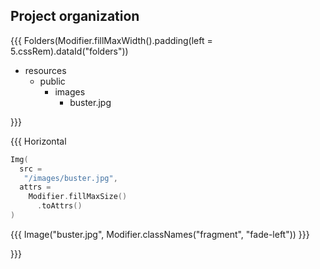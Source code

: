 ## <span data-id="title">Project organization</span>

{{{ Folders(Modifier.fillMaxWidth().padding(left = 5.cssRem).dataId("folders"))

* resources
  * public
    * images
      * buster.jpg

}}}

{{{ Horizontal

```kotlin 2-3 <fragment,fade-right> {data-fragment-index=1}
Img(
  src =
   "/images/buster.jpg",
  attrs =
    Modifier.fillMaxSize()
      .toAttrs()
)
```

{{{ Image("buster.jpg", Modifier.classNames("fragment", "fade-left")) }}}

}}}
